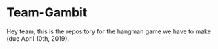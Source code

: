 # Team-Gambit
Hey team, this is the repository for the hangman game we have to make (due April 10th, 2019). 
